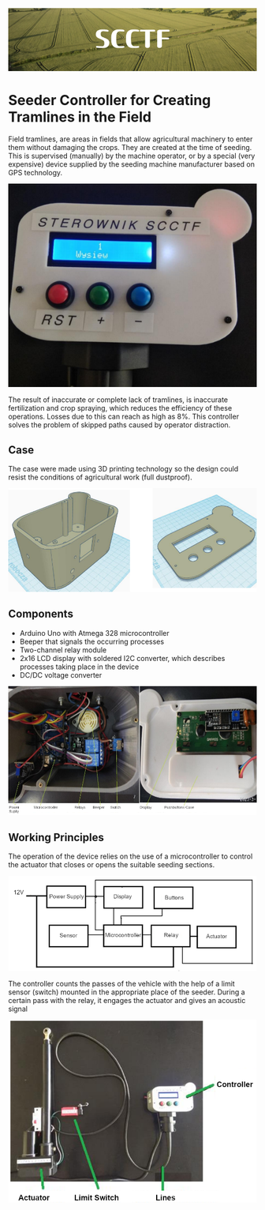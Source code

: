 ![SCCTF](./docs/images/banner.png)

# Seeder Controller for Creating Tramlines in the Field

Field tramlines, are areas in fields that allow agricultural machinery to enter them without damaging the crops. They are created at the time of seeding. This is supervised (manually) by the machine operator, or by a special (very expensive) device supplied by the seeding machine manufacturer based on GPS technology.

![Controller](./docs/images/controller.PNG)

The result of inaccurate or complete lack of tramlines, is inaccurate fertilization and crop spraying, which reduces the efficiency of these operations. Losses due to this can reach as high as 8%. This controller solves the problem of skipped paths caused by operator distraction.

## Case
The case were made using 3D printing technology so the design could resist the conditions of agricultural work (full dustproof).

![Case](./docs/images/case.png)

## Components
- Arduino Uno with Atmega 328 microcontroller
- Beeper that signals the occurring
processes
- Two-channel relay module
- 2x16 LCD display with soldered I2C converter, which describes processes taking place in the device
- DC/DC voltage converter

![Components](./docs/images/components.png)

## Working Principles
The operation of the device relies on the use of a microcontroller to control the actuator that closes or opens the suitable seeding sections.

![Schema](./docs/images/schema.png)

The controller counts the passes of the vehicle with the help of a limit sensor (switch) mounted in the appropriate place of the seeder. During a certain pass with the relay, it engages the actuator and gives an acoustic signal 

![System](./docs/images/system.png)
